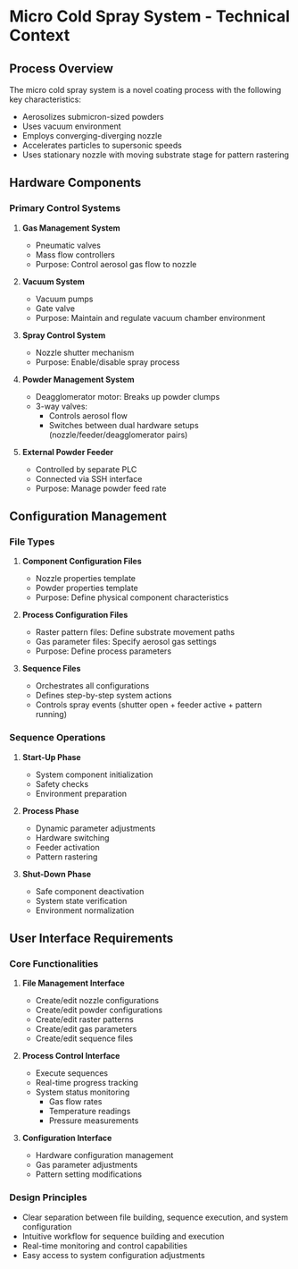# Micro Cold Spray System - Technical Context

## Process Overview

The micro cold spray system is a novel coating process with the following key characteristics:

* Aerosolizes submicron-sized powders
* Uses vacuum environment
* Employs converging-diverging nozzle
* Accelerates particles to supersonic speeds
* Uses stationary nozzle with moving substrate stage for pattern rastering

## Hardware Components

### Primary Control Systems

1. **Gas Management System**
    * Pneumatic valves
    * Mass flow controllers
    * Purpose: Control aerosol gas flow to nozzle

2. **Vacuum System**
    * Vacuum pumps
    * Gate valve
    * Purpose: Maintain and regulate vacuum chamber environment

3. **Spray Control System**
    * Nozzle shutter mechanism
    * Purpose: Enable/disable spray process

4. **Powder Management System**
    * Deagglomerator motor: Breaks up powder clumps
    * 3-way valves:
        * Controls aerosol flow
        * Switches between dual hardware setups (nozzle/feeder/deagglomerator pairs)

5. **External Powder Feeder**
    * Controlled by separate PLC
    * Connected via SSH interface
    * Purpose: Manage powder feed rate

## Configuration Management

### File Types

1. **Component Configuration Files**
    * Nozzle properties template
    * Powder properties template
    * Purpose: Define physical component characteristics

2. **Process Configuration Files**
    * Raster pattern files: Define substrate movement paths
    * Gas parameter files: Specify aerosol gas settings
    * Purpose: Define process parameters

3. **Sequence Files**
    * Orchestrates all configurations
    * Defines step-by-step system actions
    * Controls spray events (shutter open + feeder active + pattern running)

### Sequence Operations

1. **Start-Up Phase**
    * System component initialization
    * Safety checks
    * Environment preparation

2. **Process Phase**
    * Dynamic parameter adjustments
    * Hardware switching
    * Feeder activation
    * Pattern rastering

3. **Shut-Down Phase**
    * Safe component deactivation
    * System state verification
    * Environment normalization

## User Interface Requirements

### Core Functionalities

1. **File Management Interface**
    * Create/edit nozzle configurations
    * Create/edit powder configurations
    * Create/edit raster patterns
    * Create/edit gas parameters
    * Create/edit sequence files

2. **Process Control Interface**
    * Execute sequences
    * Real-time progress tracking
    * System status monitoring
        * Gas flow rates
        * Temperature readings
        * Pressure measurements

3. **Configuration Interface**
    * Hardware configuration management
    * Gas parameter adjustments
    * Pattern setting modifications

### Design Principles

* Clear separation between file building, sequence execution, and system configuration
* Intuitive workflow for sequence building and execution
* Real-time monitoring and control capabilities
* Easy access to system configuration adjustments
